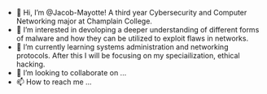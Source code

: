 - 👋 Hi, I’m @Jacob-Mayotte! A third year Cybersecurity and Computer Networking major at Champlain College. 
- 👀 I’m interested in devoloping a deeper understanding of different forms of malware and how they can be utilized to exploit flaws in networks. 
- 🌱 I’m currently learning systems administration and networking protocols. After this I will be focusing on my speciailization, ethical hacking.  
- 💞️ I’m looking to collaborate on ...
- 📫 How to reach me ...

<!---
Jacob-Mayotte/Jacob-Mayotte is a ✨ special ✨ repository because its `README.md` (this file) appears on your GitHub profile.
You can click the Preview link to take a look at your changes.
--->
